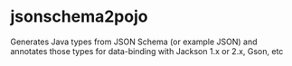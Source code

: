 jsonschema2pojo
===============

Generates Java types from JSON Schema (or example JSON) and annotates those types for data-binding with Jackson 1.x or 2.x, Gson, etc
